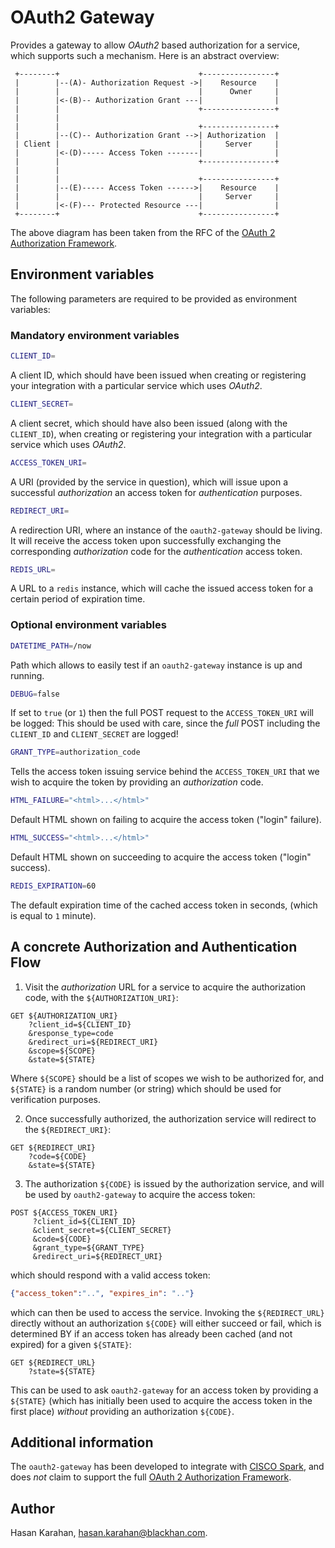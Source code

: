 # OAuth2 Gateway

Provides a gateway to allow *OAuth2* based authorization for a service, which
supports such a mechanism. Here is an abstract overview:

     +--------+                               +----------------+
     |        |--(A)- Authorization Request ->|    Resource    |
     |        |                               |      Owner     |
     |        |<-(B)-- Authorization Grant ---|                |
     |        |                               +----------------+
     |        |
     |        |                               +----------------+
     |        |--(C)-- Authorization Grant -->| Authorization  |
     | Client |                               |     Server     |
     |        |<-(D)----- Access Token -------|                |
     |        |                               +----------------+
     |        |
     |        |                               +----------------+
     |        |--(E)----- Access Token ------>|    Resource    |
     |        |                               |     Server     |
     |        |<-(F)--- Protected Resource ---|                |
     +--------+                               +----------------+

The above diagram has been taken from the RFC of the [OAuth 2 Authorization Framework][2].

## Environment variables

The following parameters are required to be provided as environment variables:

### Mandatory environment variables

```bash
CLIENT_ID=
```

A client ID, which should have been issued when creating or registering your
integration with a particular service which uses *OAuth2*.

```bash
CLIENT_SECRET=
```

A client secret, which should have also been issued (along with the `CLIENT_ID`),
when creating or registering your integration with a particular service which 
uses *OAuth2*.

```bash
ACCESS_TOKEN_URI=
```

A URI (provided by the service in question), which will issue upon a successful
*authorization* an access token for *authentication* purposes.

```bash
REDIRECT_URI=
```

A redirection URI, where an instance of the `oauth2-gateway` should be living.
It will receive the access token upon successfully exchanging the corresponding
*authorization* code for the *authentication* access token.

```bash
REDIS_URL=
```

A URL to a `redis` instance, which will cache the issued access token for a
certain period of expiration time.

### Optional environment variables

```bash
DATETIME_PATH=/now
```

Path which allows to easily test if an `oauth2-gateway` instance is up and
running.

```bash
DEBUG=false
```

If set to `true` (or `1`) then the full POST request to the `ACCESS_TOKEN_URI`
will be logged: This should be used with care, since the *full* POST including
the `CLIENT_ID` and `CLIENT_SECRET` are logged!

```bash
GRANT_TYPE=authorization_code
```

Tells the access token issuing service behind the `ACCESS_TOKEN_URI` that we 
wish to acquire the token by providing an *authorization* code.

```bash
HTML_FAILURE="<html>...</html>"
```

Default HTML shown on failing to acquire the access token ("login" failure).

```bash
HTML_SUCCESS="<html>...</html>"
```

Default HTML shown on succeeding to acquire the access token ("login" success).

```bash
REDIS_EXPIRATION=60
```

The default expiration time of the cached access token in seconds, (which is
equal to `1` minute).

## A concrete Authorization and Authentication Flow

1. Visit the *authorization* URL for a service to acquire the authorization
   code, with the `${AUTHORIZATION_URI}`:

```
GET ${AUTHORIZATION_URI}
    ?client_id=${CLIENT_ID}
    &response_type=code
    &redirect_uri=${REDIRECT_URI}
    &scope=${SCOPE}
    &state=${STATE}
```

Where `${SCOPE}` should be a list of scopes we wish to be authorized for, and 
`${STATE}` is a random number (or string) which should be used for verification
purposes.

2. Once successfully authorized, the authorization service will redirect to the
   `${REDIRECT_URI}`:

```
GET ${REDIRECT_URI}
    ?code=${CODE}
    &state=${STATE}
```

3. The authorization `${CODE}` is issued by the authorization service, and will
   be used by `oauth2-gateway` to acquire the access token:

```
POST ${ACCESS_TOKEN_URI}
     ?client_id=${CLIENT_ID}
     &client_secret=${CLIENT_SECRET}
     &code=${CODE}
     &grant_type=${GRANT_TYPE}
     &redirect_uri=${REDIRECT_URI}
```

which should respond with a valid access token:

```json
{"access_token":"..", "expires_in": ".."}
```

which can then be used to access the service. Invoking the `${REDIRECT_URL}`
directly without an authorization `${CODE}` will either succeed or fail, which
is determined BY if an access token has already been cached (and not expired)
for a given `${STATE}`:

```
GET ${REDIRECT_URL}
    ?state=${STATE}
```

This can be used to ask `oauth2-gateway` for an access token by providing a
`${STATE}` (which has initially been used to acquire the access token in the
first place) *without* providing an authorization `${CODE}`.

## Additional information

The `oauth2-gateway` has been developed to integrate with [CISCO Spark][1], and
does *not* claim to support the full [OAuth 2 Authorization Framework][2].

## Author

Hasan Karahan, <hasan.karahan@blackhan.com>.

[1]: https://developer.ciscospark.com/authentication.html
[2]: https://tools.ietf.org/html/rfc6749

